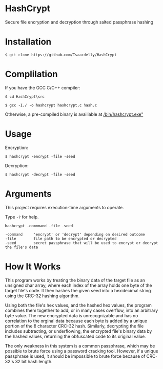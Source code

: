 # HashCrypt

Secure file encryption and decryption through salted passphrase hashing

#

# Installation

```
$ git clone https://github.com/Isaacdelly/HashCrypt
```

#

# Complilation

If you have the GCC C/C++ compiler:

```
$ cd HashCrypt\src

$ gcc -I./ -o hashcrypt hashcrypt.c hash.c
```

Otherwise, a pre-compiled binary is availiable at <a href="www.github.com/isaacdelly/locker/bin/hashcrypt.exe" target="_blank">/bin/hashcrypt.exe"</a>

#

# Usage

Encryption: 

```
$ hashcrypt -encrypt -file -seed
```

Decryption: 

```
$ hashcrypt -decrypt -file -seed
```

#

# Arguments

This project requires execution-time arguments to operate.

Type `-?` for help.

```
hashcrypt -commmand -file -seed

-command     'encrypt' or 'decrypt' depending on desired outcome
-file        file path to be encrypted or decrypted
-seed        secret passphrase that will be used to encrypt or decrypt the file's data
```

#

# How It Works

This program works by treating the binary data of the target file as an unsigned char array, where each index of the array holds one byte of the target file's code. It then hashes the given seed into a hexidecimal string using the CRC-32 hashing algorithm.

Using both the file's hex values, and the hashed hex values, the program combines them together to add, or in many cases overflow, into an arbitrary byte value. The new encrypted data is unrecognizable and has no correlation to the orginal data because each byte is added by a unique portion of the 8 character CRC-32 hash. Similarly, decrypting the file includes subtracting, or underflowing, the encrypted file's binary data by the hashed values, returning the obfuscated code to its original value.

The only weakness in this system is a common passphrase, which may be possible to brute force using a password cracking tool. However, if a unique passphrase is used, it should be impossible to brute force because of CRC-32's 32 bit hash length.

#
